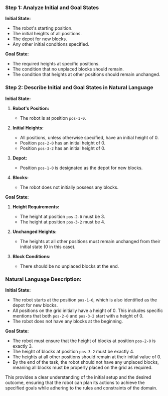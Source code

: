 ### Step 1: Analyze Initial and Goal States

**Initial State:**
- The robot's starting position.
- The initial heights of all positions.
- The depot for new blocks.
- Any other initial conditions specified.

**Goal State:**
- The required heights at specific positions.
- The condition that no unplaced blocks should remain.
- The condition that heights at other positions should remain unchanged.

### Step 2: Describe Initial and Goal States in Natural Language

**Initial State:**
1. **Robot's Position:**
   - The robot is at position `pos-1-0`.

2. **Initial Heights:**
   - All positions, unless otherwise specified, have an initial height of 0.
   - Position `pos-2-0` has an initial height of 0.
   - Position `pos-3-2` has an initial height of 0.

3. **Depot:**
   - Position `pos-1-0` is designated as the depot for new blocks.

4. **Blocks:**
   - The robot does not initially possess any blocks.

**Goal State:**
1. **Height Requirements:**
   - The height at position `pos-2-0` must be 3.
   - The height at position `pos-3-2` must be 4.

2. **Unchanged Heights:**
   - The heights at all other positions must remain unchanged from their initial state (0 in this case).

3. **Block Conditions:**
   - There should be no unplaced blocks at the end.

### Natural Language Description:

**Initial State:**
- The robot starts at the position `pos-1-0`, which is also identified as the depot for new blocks.
- All positions on the grid initially have a height of 0. This includes specific mentions that both `pos-2-0` and `pos-3-2` start with a height of 0.
- The robot does not have any blocks at the beginning.

**Goal State:**
- The robot must ensure that the height of blocks at position `pos-2-0` is exactly 3.
- The height of blocks at position `pos-3-2` must be exactly 4.
- The heights at all other positions should remain at their initial value of 0.
- By the end of the task, the robot should not have any unplaced blocks, meaning all blocks must be properly placed on the grid as required.

This provides a clear understanding of the initial setup and the desired outcome, ensuring that the robot can plan its actions to achieve the specified goals while adhering to the rules and constraints of the domain.